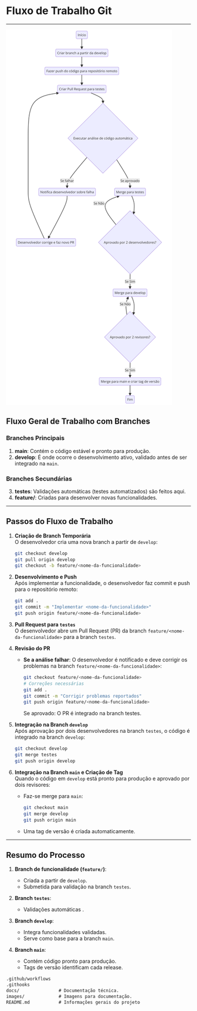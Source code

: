 # Fluxo de Trabalho Git

---


![Fluxograma do Fluxo de Trabalho Git](images/diagrama.png)

## Fluxo Geral de Trabalho com Branches

### Branches Principais
1. **main**: Contém o código estável e pronto para produção.
2. **develop**: É onde ocorre o desenvolvimento ativo, validado antes de ser integrado na `main`.

### Branches Secundárias
3. **testes**: Validações automáticas (testes automatizados) são feitos aqui.
4. **feature/<nome-da-funcionalidade>**: Criadas para desenvolver novas funcionalidades.

---

## Passos do Fluxo de Trabalho

1. **Criação de Branch Temporária**  
O desenvolvedor cria uma nova branch a partir de `develop`:
   ```bash
   git checkout develop
   git pull origin develop
   git checkout -b feature/<nome-da-funcionalidade>
   ```

2. **Desenvolvimento e Push**  
Após implementar a funcionalidade, o desenvolvedor faz commit e push para o repositório remoto:
   ```bash
   git add .
   git commit -m "Implementar <nome-da-funcionalidade>"
   git push origin feature/<nome-da-funcionalidade>
   ```

3. **Pull Request para `testes`**  
O desenvolvedor abre um Pull Request (PR) da branch `feature/<nome-da-funcionalidade>` para a branch `testes`.  

4. **Revisão do PR**  
   - **Se a análise falhar**: O desenvolvedor é notificado e deve corrigir os problemas na branch `feature/<nome-da-funcionalidade>`:  
     ```bash
     git checkout feature/<nome-da-funcionalidade>
     # Correções necessárias
     git add .
     git commit -m "Corrigir problemas reportados"
     git push origin feature/<nome-da-funcionalidade>
     ```
     Se aprovado: O PR é integrado na branch testes.

5. **Integração na Branch `develop`**  
Após aprovação por dois desenvolvedores na branch `testes`, o código é integrado na branch `develop`:  
   ```bash
   git checkout develop
   git merge testes
   git push origin develop
   ```

6. **Integração na Branch `main` e Criação de Tag**  
Quando o código em `develop` está pronto para produção e aprovado por dois revisores: 
   - Faz-se merge para `main`:  
     ```bash
     git checkout main
     git merge develop
     git push origin main
     ```  
   - Uma tag de versão é criada automaticamente.

---

## Resumo do Processo

1. **Branch de funcionalidade (`feature/`)**:  
   - Criada a partir de `develop`.  
   - Submetida para validação na branch `testes`.  

2. **Branch `testes`**:  
   - Validações automáticas .

3. **Branch `develop`**:  
   - Integra funcionalidades validadas.  
   - Serve como base para a branch `main`.  

4. **Branch `main`**:  
   - Contém código pronto para produção.  
   - Tags de versão identificam cada release.

```plaintext
.github/workflows  
.githooks           
docs/               # Documentação técnica.
images/             # Imagens para documentação.
README.md           # Informações gerais do projeto
````


